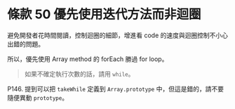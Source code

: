 # 條款 50 優先使用迭代方法而非迴圈

避免開發者花時間閱讀，控制迴圈的細節，增進看 code 的速度與迴圈控制不小心出錯的問題。

所以，優先使用 Array method 的 forEach 勝過 for loop。

> 如果不確定執行次數的話，請用 `while`。

P146. 提到可以把 `takeWhile` 定義到 `Array.prototype` 中，但這是錯的，請不要隨便異動 `prototype`。

